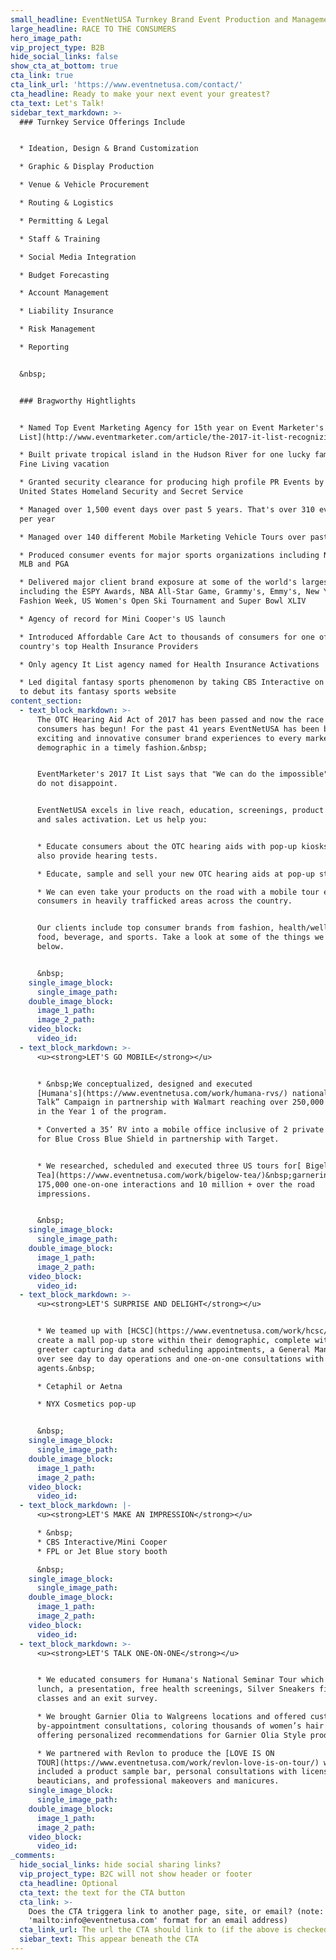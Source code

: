 ```yaml
---
small_headline: EventNetUSA Turnkey Brand Event Production and Management
large_headline: RACE TO THE CONSUMERS
hero_image_path:
vip_project_type: B2B
hide_social_links: false
show_cta_at_bottom: true
cta_link: true
cta_link_url: 'https://www.eventnetusa.com/contact/'
cta_headline: Ready to make your next event your greatest?
cta_text: Let's Talk!
sidebar_text_markdown: >-
  ### Turnkey Service Offerings Include


  * Ideation, Design & Brand Customization

  * Graphic & Display Production

  * Venue & Vehicle Procurement

  * Routing & Logistics

  * Permitting & Legal

  * Staff & Training

  * Social Media Integration

  * Budget Forecasting

  * Account Management

  * Liability Insurance

  * Risk Management

  * Reporting


  &nbsp;


  ### Bragworthy Hightlights


  * Named Top Event Marketing Agency for 15th year on Event Marketer's [It
  List](http://www.eventmarketer.com/article/the-2017-it-list-recognizing-the-top-100-event-agencies/)

  * Built private tropical island in the Hudson River for one lucky family's
  Fine Living vacation

  * Granted security clearance for producing high profile PR Events by both
  United States Homeland Security and Secret Service

  * Managed over 1,500 event days over past 5 years. That's over 310 event day's
  per year

  * Managed over 140 different Mobile Marketing Vehicle Tours over past 10 years

  * Produced consumer events for major sports organizations including NBA, NFL,
  MLB and PGA

  * Delivered major client brand exposure at some of the world's largest events
  including the ESPY Awards, NBA All-Star Game, Grammy's, Emmy's, New York
  Fashion Week, US Women's Open Ski Tournament and Super Bowl XLIV

  * Agency of record for Mini Cooper's US launch

  * Introduced Affordable Care Act to thousands of consumers for one of the
  country's top Health Insurance Providers

  * Only agency It List agency named for Health Insurance Activations

  * Led digital fantasy sports phenomenon by taking CBS Interactive on the road
  to debut its fantasy sports website
content_section:
  - text_block_markdown: >-
      The OTC Hearing Aid Act of 2017 has been passed and now the race to
      consumers has begun! For the past 41 years EventNetUSA has been bringing
      exciting and innovative consumer brand experiences to every market and
      demographic in a timely fashion.&nbsp;


      EventMarketer's 2017 It List says that "We can do the impossible" and we
      do not disappoint.


      EventNetUSA excels in live reach, education, screenings, product trial,
      and sales activation. Let us help you:


      * Educate consumers about the OTC hearing aids with pop-up kiosks that can
      also provide hearing tests.

      * Educate, sample and sell your new OTC hearing aids at pop-up stores

      * We can even take your products on the road with a mobile tour educating
      consumers in heavily trafficked areas across the country.


      Our clients include top consumer brands from fashion, health/wellness,
      food, beverage, and sports. Take a look at some of the things we've done
      below.


      &nbsp;
    single_image_block:
      single_image_path:
    double_image_block:
      image_1_path:
      image_2_path:
    video_block:
      video_id:
  - text_block_markdown: >-
      <u><strong>LET'S GO MOBILE</strong></u>


      * &nbsp;We conceptualized, designed and executed
      [Humana's](https://www.eventnetusa.com/work/humana-rvs/) national “Let’s
      Talk” Campaign in partnership with Walmart reaching over 250,000 consumers
      in the Year 1 of the program.

      * Converted a 35’ RV into a mobile office inclusive of 2 private offices
      for Blue Cross Blue Shield in partnership with Target.


      * We researched, scheduled and executed three US tours for[ Bigelow
      Tea](https://www.eventnetusa.com/work/bigelow-tea/)&nbsp;garnering over
      175,000 one-on-one interactions and 10 million + over the road
      impressions.


      &nbsp;
    single_image_block:
      single_image_path:
    double_image_block:
      image_1_path:
      image_2_path:
    video_block:
      video_id:
  - text_block_markdown: >-
      <u><strong>LET'S SURPRISE AND DELIGHT</strong></u>


      * We teamed up with [HCSC](https://www.eventnetusa.com/work/hcsc/) to
      create a mall pop-up store within their demographic, complete with a
      greeter capturing data and scheduling appointments, a General Manager to
      over see day to day operations and one-on-one consultations with
      agents.&nbsp;

      * Cetaphil or Aetna

      * NYX Cosmetics pop-up


      &nbsp;
    single_image_block:
      single_image_path:
    double_image_block:
      image_1_path:
      image_2_path:
    video_block:
      video_id:
  - text_block_markdown: |-
      <u><strong>LET'S MAKE AN IMPRESSION</strong></u>

      * &nbsp;
      * CBS Interactive/Mini Cooper
      * FPL or Jet Blue story booth

      &nbsp;
    single_image_block:
      single_image_path:
    double_image_block:
      image_1_path:
      image_2_path:
    video_block:
      video_id:
  - text_block_markdown: >-
      <u><strong>LET'S TALK ONE-ON-ONE</strong></u>


      * We educated consumers for Humana's National Seminar Tour which included
      lunch, a presentation, free health screenings, Silver Sneakers fitness
      classes and an exit survey.

      * We brought Garnier Olia to Walgreens locations and offered customers
      by-appointment consultations, coloring thousands of women’s hair and
      offering personalized recommendations for Garnier Olia Style products

      * We partnered with Revlon to produce the [LOVE IS ON
      TOUR](https://www.eventnetusa.com/work/revlon-love-is-on-tour/) which
      included a product sample bar, personal consultations with licensed
      beauticians, and professional makeovers and manicures.
    single_image_block:
      single_image_path:
    double_image_block:
      image_1_path:
      image_2_path:
    video_block:
      video_id:
_comments:
  hide_social_links: hide social sharing links?
  vip_project_type: B2C will not show header or footer
  cta_headline: Optional
  cta_text: the text for the CTA button
  cta_link: >-
    Does the CTA triggera link to another page, site, or email? (note: use
    'mailto:info@eventnetusa.com' format for an email address)
  cta_link_url: The url the CTA should link to (if the above is checked)
  siebar_text: This appear beneath the CTA
---
```


